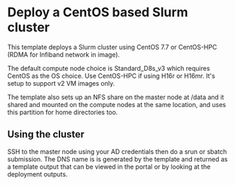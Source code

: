 # Deploy a CentOS based Slurm cluster

This template deploys a Slurm cluster using CentOS 7.7 or CentOS-HPC (RDMA for Infiband network in image). 

The default compute node choice is Standard_D8s_v3 which requires CentOS as the OS choice. Use CentOS-HPC if using H16r or H16mr.  It's setup to support v2 VM images only.

The template also sets up an NFS share on the master node at /data and it shared and mounted on the compute nodes at the same location, and uses this partition for home directories too.

## Using the cluster

SSH to the master node using your AD credentials then do a srun or sbatch submission. The DNS name is is generated by the template and returned as a template output that can be viewed in the portal or by looking at the deployment outputs.
